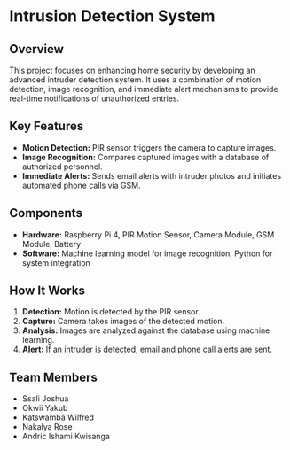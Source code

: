 # Intrusion Detection System

## Overview

This project focuses on enhancing home security by developing an advanced intruder detection system. It uses a combination of motion detection, image recognition, and immediate alert mechanisms to provide real-time notifications of unauthorized entries.

## Key Features

- **Motion Detection:** PIR sensor triggers the camera to capture images.
- **Image Recognition:** Compares captured images with a database of authorized personnel.
- **Immediate Alerts:** Sends email alerts with intruder photos and initiates automated phone calls via GSM.

## Components

- **Hardware:** Raspberry Pi 4, PIR Motion Sensor, Camera Module, GSM Module, Battery
- **Software:** Machine learning model for image recognition, Python for system integration

## How It Works

1. **Detection:** Motion is detected by the PIR sensor.
2. **Capture:** Camera takes images of the detected motion.
3. **Analysis:** Images are analyzed against the database using machine learning.
4. **Alert:** If an intruder is detected, email and phone call alerts are sent.

## Team Members

- Ssali Joshua
- Okwii Yakub
- Katswamba Wilfred
- Nakalya Rose
- Andric Ishami Kwisanga

